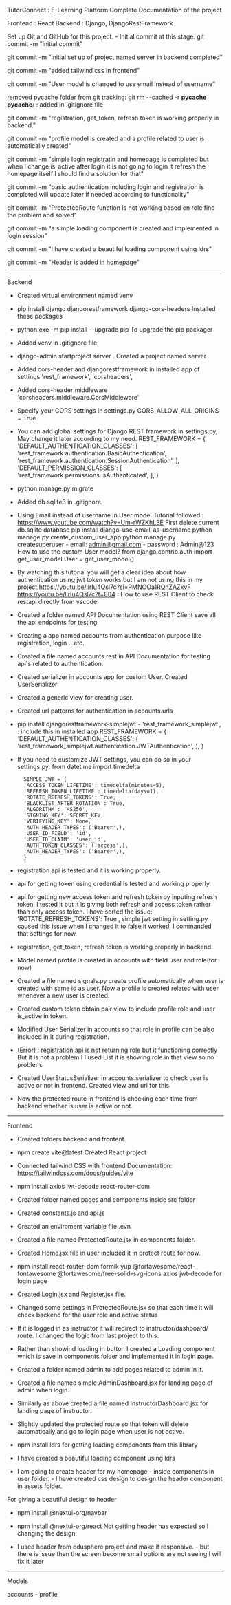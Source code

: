 TutorConnect : E-Learning Platform Complete Documentation of the project

Frontend : React
Backend  : Django, DjangoRestFramework

Set up Git and GitHub for this project.
    - Initial commit at this stage.
        git commit -m "initial commit"

git commit -m "initial set up of project named server in backend completed"

git commit -m "added tailwind css in frontend"

git commit -m "User model is changed to use email instead of username"

removed pycache folder from git tracking: git rm --cached -r __pycache__
__pycache__/ : added in .gitignore file

git commit -m "registration, get_token, refresh token is working properly in backend."

git commit -m "profile model is created and a profile related to user is automatically created"

git commit -m "simple login registratin and homepage is completed but when I change is_active after login it is not going to login it refresh the homepage itself I should find a solution for that"

git commit -m "basic authentication including login and registration is completed will update later if needed according to functionality"

git commit -m "ProtectedRoute function is not working based on role find the problem and solved"

git commit -m "a simple loading component is created and implemented in login session"

git commit -m "I have created a beautiful loading component using ldrs"

git commit -m "Header is added in homepage"

___________________________________________________________________________________________________
    

Backend

- Created virtual environment named venv

- pip install django djangorestframework django-cors-headers
        Installed these packages

- python.exe -m pip install --upgrade pip
        To upgrade the pip packager

- Added venv in .gitignore file

- django-admin startproject server .
        Created a project named server

- Added cors-header and djangorestframework in installed app of settings
        'rest_framework',
        'corsheaders',

- Added cors-header middleware
        'corsheaders.middleware.CorsMiddleware'

- Specify your CORS settings in settings.py 
        CORS_ALLOW_ALL_ORIGINS = True

- You can add global settings for Django REST framework in settings.py, May change it later according to my need.
        REST_FRAMEWORK = {
            'DEFAULT_AUTHENTICATION_CLASSES': [
            'rest_framework.authentication.BasicAuthentication',
            'rest_framework.authentication.SessionAuthentication',
        ],
            'DEFAULT_PERMISSION_CLASSES': [
            'rest_framework.permissions.IsAuthenticated',
            ],
        }

- python manage.py migrate

- Added db.sqlite3 in .gitignore

- Using Email instead of username in User model
        Tutorial followed : https://www.youtube.com/watch?v=Um-rWZKhL3E
        First delete current  db.sqlite database
        pip install django-use-email-as-username
        python manage.py create_custom_user_app
        python manage.py createsuperuser
                - email: admin@gmail.com
                - password : Admin@123
        How to use the custom User model?
                from django.contrib.auth import get_user_model
                User = get_user_model()
        

- By watching this tutorial you will get a clear idea about how authentication using jwt token works but I am not using this in my project
        https://youtu.be/llrIu4Qsl7c?si=PMNOOa1RQnZAZxvF
        https://youtu.be/llrIu4Qsl7c?t=804 : How to use REST Client to check restapi directly from vscode.

- Created a folder named API Documentation using REST Client save all the api endpoints for testing.

- Creating a app named accounts from authentication purpose like registration, login ...etc.

- Created a file named accounts.rest in API Documentation for testing api's related to authentication.

- Created serializer in accounts app for custom User.
        Created UserSerializer

- Created a generic view for creating user.

- Created url patterns for authentication in accounts.urls

- pip install djangorestframework-simplejwt
        - 'rest_framework_simplejwt', : include this in installed app
        REST_FRAMEWORK = {
                'DEFAULT_AUTHENTICATION_CLASSES': (
                'rest_framework_simplejwt.authentication.JWTAuthentication',
                ),
        }

- If you need to customize JWT settings, you can do so in your settings.py:
        from datetime import timedelta

        SIMPLE_JWT = {
        'ACCESS_TOKEN_LIFETIME': timedelta(minutes=5),
        'REFRESH_TOKEN_LIFETIME': timedelta(days=1),
        'ROTATE_REFRESH_TOKENS': True,
        'BLACKLIST_AFTER_ROTATION': True,
        'ALGORITHM': 'HS256',
        'SIGNING_KEY': SECRET_KEY,
        'VERIFYING_KEY': None,
        'AUTH_HEADER_TYPES': ('Bearer',),
        'USER_ID_FIELD': 'id',
        'USER_ID_CLAIM': 'user_id',
        'AUTH_TOKEN_CLASSES': ('access',),
        'AUTH_HEADER_TYPES': ('Bearer',),
        }

- registration api is tested and it is working properly.

- api for getting token using credential is tested and working properly.

- api for getting new access token and refresh token by inputing refresh token.
        I tested it but it is giving both refresh and access token rather than only access token.
        I have sorted the issue:
                'ROTATE_REFRESH_TOKENS': True , simple jwt setting in setting.py caused this issue when I changed it to false it worked. I commanded that settings for now.

- registration, get_token, refresh token is working properly in backend.

- Model named profile is created in accounts with field user and role(for now)

- Created a file named signals.py create profile automatically when user is created with same id as user.
        Now a profile is created related with user whenever a new user is created.

- Created custom token obtain pair view to include profile role and user is_active in token.

- Modified User Serializer in accounts so that role in profile can be also included in it during registration.

- (Error) : registration api is not returning role but it functioning correctly
        But it is not a problem I I used List it is showing role in that view so no problem.

- Created UserStatusSerializer in accounts.serializer to check user is active or not in frontend.
        Created view and url for this.

- Now the protected route in frontend is checking each time from backend whether is user is active or not.


___________________________________________________________________________________________________

Frontend

- Created folders backend and frontent. 

- npm create vite@latest
        Created React project

- Connected tailwind CSS with frontend
        Documentation: https://tailwindcss.com/docs/guides/vite

- npm install axios jwt-decode react-router-dom

- Created folder named pages and components inside src folder

- Created constants.js and api.js

- Created an enviroment variable file .evn

- Created a file named ProtectedRoute.jsx in components folder.

- Created Home.jsx file in user included it in protect route for now.

- npm install react-router-dom formik yup @fortawesome/react-fontawesome @fortawesome/free-solid-svg-icons axios jwt-decode
        for login page

- Created Login.jsx and Register.jsx file.

- Changed some settings in ProtectedRoute.jsx so that each time it will check backend for the user role and active status

- If it is logged in as instructor it will redirect to instructor/dashboard/ route. I changed the logic from last project to this.

- Rather than showind loading in button I created a Loading component which is save in components folder and implemented it in login page.

- Created a folder named admin to add pages related to admin in it.

- Created a file named simple AdminDashboard.jsx for landing page of admin when login.

- Similarly as above created a file named InstructorDashboard.jsx for landing page of instructor.

- Slightly updated the protected route so that token will delete automatically and go to login page when user is not active.

- npm install ldrs
        for getting loading components from this library

- I have created a beautiful loading component using ldrs

- I am going to create header for my homepage
        - inside components in user folder.
        - I have created css design to design the header component in assets folder.

For giving a beautiful design to header
- npm install @nextui-org/navbar
- npm install @nextui-org/react 
Not getting header has expected so I changing the design.

- I used header from edusphere project and make it responsive.
        - but there is issue then the screen become small options are not seeing I will fix it later



___________________________________________________________________________________________________

Models

accounts
    - profile


